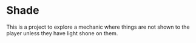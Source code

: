 # Shade

This is a project to explore a mechanic where things are not shown to the player unless they have light shone on them.
